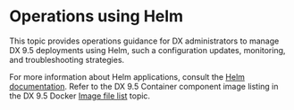 # Operations using Helm

This topic provides operations guidance for DX administrators to manage DX 9.5 deployments using Helm, such a configuration updates, monitoring, and troubleshooting strategies.

For more information about Helm applications, consult the [Helm documentation](https://helm.sh/docs/). Refer to the DX 9.5 Container component image listing in the DX 9.5 Docker [Image file list](docker.md) topic.

